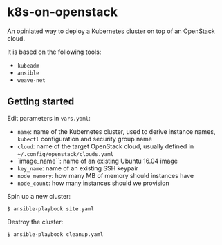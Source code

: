 k8s-on-openstack
================

An opiniated way to deploy a Kubernetes cluster on top of an OpenStack cloud.

It is based on the following tools:

  * `kubeadm`
  * `ansible`
  * `weave-net`

Getting started
---------------

Edit parameters in `vars.yaml`:

  * `name`: name of the Kubernetes cluster, used to derive instance names, `kubectl` configuration and security group name
  * `cloud`: name of the target OpenStack cloud, usually defined in `~/.config/openstack/clouds.yaml`
  * `image_name``: name of an existing Ubuntu 16.04 image 
  * `key_name`: name of an existing SSH keypair
  * `node_memory`: how many MB of memory should instances have
  * `node_count`: how many instances should we provision

Spin up a new cluster:

```console
$ ansible-playbook site.yaml
```

Destroy the cluster:

```console
$ ansible-playbook cleanup.yaml
```